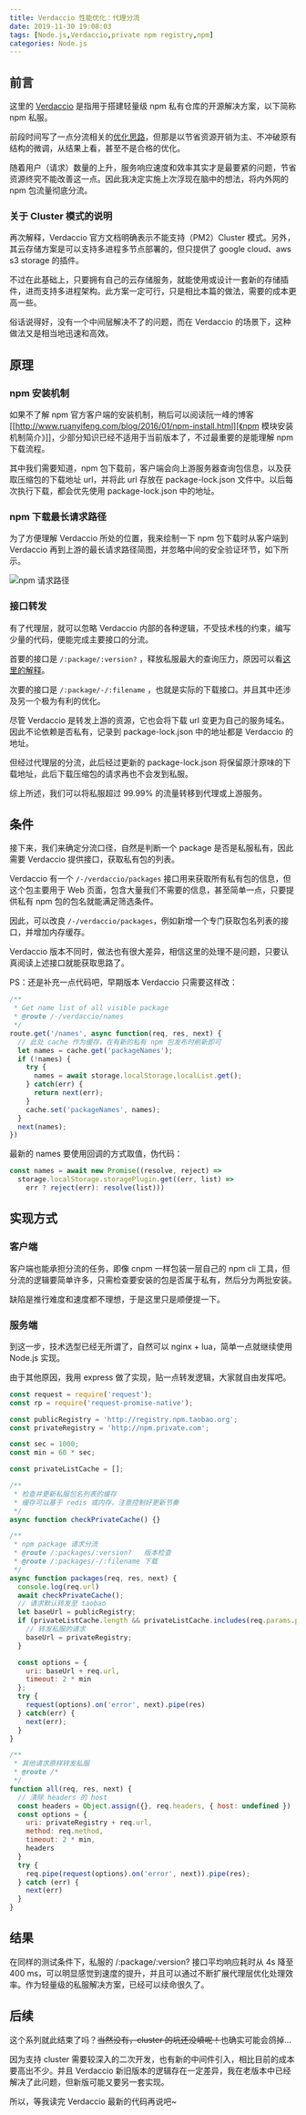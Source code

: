```yaml
---
title: Verdaccio 性能优化：代理分流
date: 2019-11-30 19:08:03
tags: [Node.js,Verdaccio,private npm registry,npm]
categories: Node.js
---
```


## 前言

这里的 [Verdaccio](https://github.com/verdaccio/verdaccio) 是指用于搭建轻量级 npm 私有仓库的开源解决方案，以下简称 npm 私服。

前段时间写了一点分流相关的[优化思路](https://claude-ray.github.io/2019/10/22/optimize-verdaccio-package-route/)，但那是以节省资源开销为主、不冲破原有结构的微调，从结果上看，甚至不是合格的优化。

随着用户（请求）数量的上升，服务响应速度和效率其实才是最要紧的问题，节省资源终究不能改善这一点。因此我决定实施上次浮现在脑中的想法，将内外网的 npm 包流量彻底分流。

<!--more-->

### 关于 Cluster 模式的说明
再次解释，Verdaccio 官方文档明确表示不能支持（PM2）Cluster 模式。另外，其云存储方案是可以支持多进程多节点部署的，但只提供了 google cloud、aws s3 storage 的插件。

不过在此基础上，只要拥有自己的云存储服务，就能使用或设计一套新的存储插件，进而支持多进程架构。此方案一定可行，只是相比本篇的做法，需要的成本更高一些。

俗话说得好，没有一个中间层解决不了的问题，而在 Verdaccio 的场景下，这种做法又是相当地迅速和高效。

## 原理
### npm 安装机制
如果不了解 npm 官方客户端的安装机制，稍后可以阅读阮一峰的博客[[http://www.ruanyifeng.com/blog/2016/01/npm-install.html][《npm 模块安装机制简介》]]，少部分知识已经不适用于当前版本了，不过最重要的是能理解 npm 下载流程。

其中我们需要知道，npm 包下载前，客户端会向上游服务器查询包信息，以及获取压缩包的下载地址 url，并将此 url 存放在 package-lock.json 文件中。以后每次执行下载，都会优先使用 package-lock.json 中的地址。

### npm 下载最长请求路径

为了方便理解 Verdaccio 所处的位置，我来绘制一下 npm 包下载时从客户端到 Verdaccio 再到上游的最长请求路径简图，并忽略中间的安全验证环节，如下所示。

![npm 请求路径](/image/optimize-verdaccio-proxy/verdaccio-fetch-path.png)

### 接口转发

有了代理层，就可以忽略 Verdaccio 内部的各种逻辑，不受技术栈的约束，编写少量的代码，便能完成主要接口的分流。

首要的接口是 `/:package/:version?` ，释放私服最大的查询压力，原因可以看[这里的解释](https://claude-ray.github.io/2019/10/22/optimize-verdaccio-package-route)。

次要的接口是 `/:package/-/:filename` ，也就是实际的下载接口。并且其中还涉及另一个极为有利的优化。

尽管 Verdaccio 是转发上游的资源，它也会将下载 url 变更为自己的服务域名。因此不论依赖是否私有，记录到 package-lock.json 中的地址都是 Verdaccio 的地址。

但经过代理层的分流，此后经过更新的 package-lock.json 将保留原汁原味的下载地址，此后下载压缩包的请求再也不会发到私服。

综上所述，我们可以将私服超过 99.99% 的流量转移到代理或上游服务。

## 条件
接下来，我们来确定分流口径，自然是判断一个 package 是否是私服私有，因此需要 Verdaccio 提供接口，获取私有包的列表。

Verdaccio 有一个 `/-/verdaccio/packages` 接口用来获取所有私有包的信息，但这个包主要用于 Web 页面，包含大量我们不需要的信息，甚至简单一点，只要提供私有 npm 包的包名就能满足筛选条件。

因此，可以改良 `/-/verdaccio/packages`，例如新增一个专门获取包名列表的接口，并增加内存缓存。

Verdaccio 版本不同时，做法也有很大差异，相信这里的处理不是问题，只要认真阅读上述接口就能获取思路了。

PS：还是补充一点代码吧，早期版本 Verdaccio 只需要这样改：

```js
/**
 * Get name list of all visible package
 * @route /-/verdaccio/names
 */
route.get('/names', async function(req, res, next) {
  // 此处 cache 作为缓存，在有新的私有 npm 包发布时刷新即可
  let names = cache.get('packageNames');
  if (!names) {
    try {
      names = await storage.localStorage.localList.get();
    } catch(err) {
      return next(err);
    }
    cache.set('packageNames', names);
  }
  next(names);
})
```

最新的 names 要使用回调的方式取值，伪代码：

```ts
const names = await new Promise((resolve, reject) =>
  storage.localStorage.storagePlugin.get((err, list) =>
    err ? reject(err): resolve(list)))

```

## 实现方式
### 客户端

客户端也能承担分流的任务，即像 cnpm 一样包装一层自己的 npm cli 工具，但分流的逻辑要简单许多，只需检查要安装的包是否属于私有，然后分为两批安装。

缺陷是推行难度和速度都不理想，于是这里只是顺便提一下。

### 服务端

到这一步，技术选型已经无所谓了，自然可以 nginx + lua，简单一点就继续使用 Node.js 实现。

由于其他原因，我用 express 做了实现，贴一点转发逻辑，大家就自由发挥吧。

```js
const request = require('request');
const rp = require('request-promise-native');

const publicRegistry = 'http://registry.npm.taobao.org';
const privateRegistry = 'http://npm.private.com';

const sec = 1000;
const min = 60 * sec;

const privateListCache = [];

/**
 * 检查并更新私服包名列表的缓存
 * 缓存可以基于 redis 或内存，注意控制好更新节奏
 */
async function checkPrivateCache() {}

/**
 * npm package 请求分流
 * @route /:packages/:version?   版本检查
 * @route /:packages/-/:filename 下载
 */
async function packages(req, res, next) {
  console.log(req.url)
  await checkPrivateCache();
  // 请求默认转发至 taobao
  let baseUrl = publicRegistry;
  if (privateListCache.length && privateListCache.includes(req.params.package)) {
    // 转发私服的请求
    baseUrl = privateRegistry;
  }

  const options = {
    uri: baseUrl + req.url,
    timeout: 2 * min
  };
  try {
    request(options).on('error', next).pipe(res)
  } catch(err) {
    next(err);
  }
}

/**
 * 其他请求原样转发私服
 * @route /*
 */
function all(req, res, next) {
  // 清除 headers 的 host
  const headers = Object.assign({}, req.headers, { host: undefined })
  const options = {
    uri: privateRegistry + req.url,
    method: req.method,
    timeout: 2 * min,
    headers
  }
  try {
    req.pipe(request(options).on('error', next)).pipe(res);
  } catch (err) {
    next(err)
  }
}
```

## 结果

在同样的测试条件下，私服的 /:package/:version? 接口平均响应耗时从 4s 降至 400 ms，可以明显感觉到速度的提升，并且可以通过不断扩展代理层优化处理效率。作为轻量级的私服解决方案，已经可以续命很久了。

## 后续

这个系列就此结束了吗？~~当然没有，cluster 的坑还没填呢！~~也确实可能会鸽掉…

因为支持 cluster 需要较深入的二次开发，也有新的中间件引入，相比目前的成本要高出不少。并且 Verdaccio 新旧版本的逻辑存在一定差异，我在老版本中已经解决了此问题，但新版可能又要另一套实现。

所以，等我读完 Verdaccio 最新的代码再说吧~


